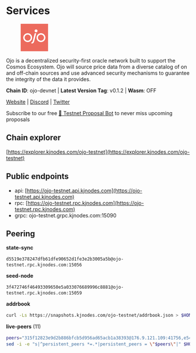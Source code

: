 # Services

<figure><img src="https://raw.githubusercontent.com/kj89/cosmos-images/main/logos/ojo.png" alt=""><figcaption></figcaption></figure>

Ojo is a decentralized security-first oracle network built  to support the Cosmos Ecosystem. Ojo will source price data  from a diverse catalog of on and off-chain sources and use  advanced security mechanisms to guarantee the integrity of the data it provides.

**Chain ID**: ojo-devnet | **Latest Version Tag**: v0.1.2 | **Wasm**: OFF

[Website](https://ojo.network) | [Discord](https://discord.gg/fd8Yrex8nC) | [Twitter](https://twitter.com/ojo_network)



Subscribe to our free [🤖 Testnet Proposal Bot](https://t.me/kjnodes_testnet_proposal_bot) to never miss upcoming proposals


## Chain explorer
[https://explorer.kjnodes.com/ojo-testnet](https://explorer.kjnodes.com/ojo-testnet)

## Public endpoints

* api: [https://ojo-testnet.api.kjnodes.com](https://ojo-testnet.api.kjnodes.com)
* rpc: [https://ojo-testnet.rpc.kjnodes.com](https://ojo-testnet.rpc.kjnodes.com)
* grpc: ojo-testnet.grpc.kjnodes.com:15090

## Peering

**state-sync**

```text
d5519e378247dfb61dfe90652d1fe3e2b3005a5b@ojo-testnet.rpc.kjnodes.com:15056
```

**seed-node**

```text
3f472746f46493309650e5a033076689996c8881@ojo-testnet.rpc.kjnodes.com:15059
```

**addrbook**
```bash
curl -Ls https://snapshots.kjnodes.com/ojo-testnet/addrbook.json > $HOME/.ojo/config/addrbook.json
```

**live-peers** (11)
```bash
peers="315f12823e9d2b886bfcb5d956ad65acb1a38393@176.9.121.109:41756,e54b02d103f1fcf5189a86abe542670979d2029d@65.109.85.170:58656,3e2d9912684b16ad98d25b46535c24c496749277@185.144.99.81:26656,da369d44c00dba309237b21391806504353d188f@194.163.187.175:50656,0f8af8f8c82b7dd5a2e827753b0381b34f600eb1@5.161.75.168:26656,2c40b0aedc41b7c1b20c7c243dd5edd698428c41@138.201.85.176:26696,9dc1f555bd37d6840237f32a2cd4d79ba1c80cb5@65.108.227.112:31656,d0973fcf352a68fda91624f05b7d90e171cce032@65.109.28.226:05656,21f35146e8905d6786b69486b1d27b680fb3c548@65.109.89.5:40656,06f673591d9302c2beab5130b77bbb0a6a69364d@116.202.227.117:50656,d5519e378247dfb61dfe90652d1fe3e2b3005a5b@65.109.68.190:15056"
sed -i -e "s|^persistent_peers *=.*|persistent_peers = \"$peers\"|" $HOME/.ojo/config/config.toml
```

